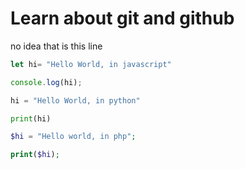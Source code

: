 # Learn about git and github

no idea that is this line

```javascript
let hi= "Hello World, in javascript"

console.log(hi);

```

```python
hi = "Hello World, in python"

print(hi)

```

```php
$hi = "Hello world, in php";

print($hi);

```